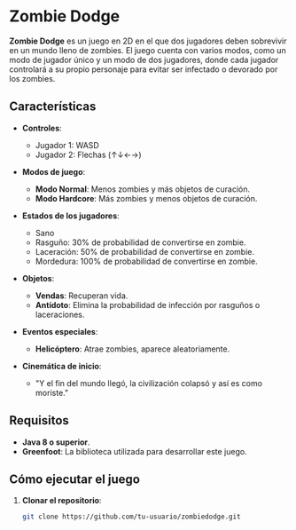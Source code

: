 # Zombie Dodge

**Zombie Dodge** es un juego en 2D en el que dos jugadores deben sobrevivir en un mundo lleno de zombies. El juego cuenta con varios modos, como un modo de jugador único y un modo de dos jugadores, donde cada jugador controlará a su propio personaje para evitar ser infectado o devorado por los zombies.

## Características

- **Controles**:
  - Jugador 1: WASD
  - Jugador 2: Flechas (↑↓←→)
  
- **Modos de juego**:
  - **Modo Normal**: Menos zombies y más objetos de curación.
  - **Modo Hardcore**: Más zombies y menos objetos de curación.

- **Estados de los jugadores**:
  - Sano
  - Rasguño: 30% de probabilidad de convertirse en zombie.
  - Laceración: 50% de probabilidad de convertirse en zombie.
  - Mordedura: 100% de probabilidad de convertirse en zombie.

- **Objetos**:
  - **Vendas**: Recuperan vida.
  - **Antídoto**: Elimina la probabilidad de infección por rasguños o laceraciones.

- **Eventos especiales**:
  - **Helicóptero**: Atrae zombies, aparece aleatoriamente.
  
- **Cinemática de inicio**:
  - "Y el fin del mundo llegó, la civilización colapsó y así es como moriste."

## Requisitos

- **Java 8 o superior**.
- **Greenfoot**: La biblioteca utilizada para desarrollar este juego.

## Cómo ejecutar el juego

1. **Clonar el repositorio**:
   
   ```bash
   git clone https://github.com/tu-usuario/zombiedodge.git
